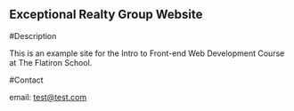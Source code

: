 Exceptional Realty Group Website
---

#Description

This is an example site for the Intro to Front-end Web Development Course at The Flatiron School.

#Contact

email: test@test.com
